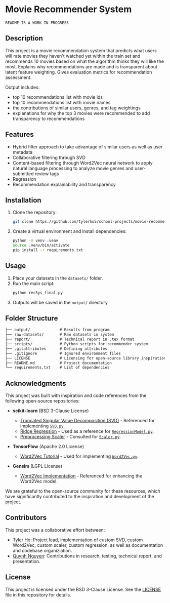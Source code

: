 # Movie Recommender System

```
README IS A WORK IN PROGRESS
 ```

## Description
This project is a movie recommendation system that predicts what users will rate movies they haven't watched yet within the train set and recommends 10 movies based on what the algorithm thinks they will like the most. Explains why recommendations are made and is transparent about latent feature weighting. Gives evaluation metrics for recommendation assessment.

Output includes:
- top 10 recommendations list with movie ids
- top 10 recommendations list with movie names
- the contributions of similar users, genres, and tag weightings
- explanations for why the top 3 movies were recommended to add transparency to recommendations

## Features
- Hybrid filter approach to take advantage of similar users as well as user metadata
- Collaborative filtering through SVD
- Content-based filtering through Word2Vec neural network to apply natural language processing to analyze movie genres and user-submitted review tags
- Regression 
- Recommendation explainability and transparency

## Installation
1. Clone the repository:
    ```bash
    git clone https://github.com/tylerho5/school-projects/movie-recommender-system.git
    ```

2. Create a virtual environment and install dependencies:
    ```bash
    python -m venv .venv
    source .venv/bin/activate
    pip install -r requirements.txt
    ```

## Usage
1. Place your datasets in the `datasets/` folder.
2. Run the main script:
    ```bash
    python recSys_final.py
    ```
3. Outputs will be saved in the `output/` directory

## Folder Structure
```markdown
├── output/             # Results from program
├── raw-datasets/       # Raw datasets in system
├── report/             # Technical report in .tex format
├── scripts/            # Python scripts for recommender system
├── .gitattributes      # Defining attributes
├── .gitignore          # Ignored environment files
├── LICENSE             # Licensing for open-source library inspiration
├── README.md           # Project documentation
└── requirements.txt    # List of dependencies
```

## Acknowledgments

This project was built with inspiration and code references from the following open-source repositories:

- **scikit-learn** (BSD 3-Clause License)
  - [Truncated Singular Value Decomposition (SVD)](https://github.com/scikit-learn/scikit-learn/blob/main/sklearn/decomposition/_truncated_svd.py) - Referenced for implementing [`SVD.py`](./scripts/SVD.py).
  - [Ridge Regression](https://github.com/scikit-learn/scikit-learn/blob/main/sklearn/linear_model/_ridge.py) - Used as a reference for [`RegressionModel.py`](./scripts/RegressionModel.py).
  - [Preprocessing Scaler](https://github.com/scikit-learn/scikit-learn/blob/main/sklearn/preprocessing/_data.py) - Consulted for [`Scaler.py`](./scripts/Scaler.py).

- **TensorFlow** (Apache 2.0 License)
  - [Word2Vec Tutorial](https://github.com/tensorflow/text/blob/master/docs/tutorials/word2vec.ipynb) - Used for implementing [`Word2Vec.py`](./scripts/Word2Vec.py).

- **Gensim** (LGPL License)
  - [Word2Vec Implementation](https://github.com/RaRe-Technologies/gensim/blob/develop/gensim/models/word2vec.py) - Referenced for enhancing the Word2Vec model.

We are grateful to the open-source community for these resources, which have significantly contributed to the inspiration and development of the project.

## Contributors

This project was a collaborative effort between:
- Tyler Ho: Project lead, implementation of custom SVD, custom Word2Vec, custom scaler, custom regression, as well as documentation and codebase organiziation.
- [Quynh Nguyen](https://www.linkedin.com/in/quynhnng/): Contributions in research, testing, technical report, and presentation.

## License

This project is licensed under the BSD 3-Clause License. See the [LICENSE](./LICENSE) file in this repository for details.

